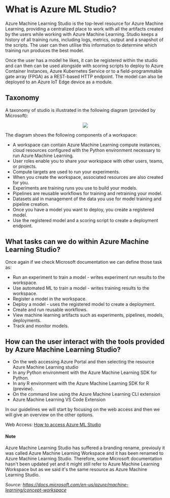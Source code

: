 # What is Azure ML Studio?

Azure Machine Learning Studio is the top-level resource for Azure Machine Learning, providing a centralized place to work with all the artifacts created by the users while working with Azure Machine Learning. 
Studio keeps a history of all training runs, including logs, metrics, output and a snapshot of the scripts. 
The user can then utilise this information to determine which training run produces the best model.

Once the user has a model he likes, it can be registered within the studio and can then can be used alongside with scoring scripts to deploy to Azure Container Instances, Azure Kubernetes Service or to a field-programmable gate array (FPGA) as a REST-based HTTP endpoint. The model can also be deployed to an Azure IoT Edge device as a module.

## Taxonomy
A taxonomy of studio is illustrated in the following diagram (provided by Microsoft):

<p align="center">
  <img src="https://github.com/felicity-borg/Getting-Started-On-Azure-ML/blob/main/Images/azure-machine-learning-taxonomy.png">
</p>

The diagram shows the following components of a workspace:

* A workspace can contain Azure Machine Learning compute instances, cloud resources configured with the Python environment necessary to run Azure Machine Learning.
* User roles enable you to share your workspace with other users, teams, or projects.
* Compute targets are used to run your experiments.
* When you create the workspace, associated resources are also created for you.
* Experiments are training runs you use to build your models.
* Pipelines are reusable workflows for training and retraining your model.
* Datasets aid in management of the data you use for model training and pipeline creation.
* Once you have a model you want to deploy, you create a registered model.
* Use the registered model and a scoring script to create a deployment endpoint.

## What tasks can we do within Azure Machine Learning Studio?

Once again if we check Microsoft documentation we can define those task as:

* Run an experiment to train a model - writes experiment run results to the workspace.
* Use automated ML to train a model - writes training results to the workspace.
* Register a model in the workspace.
* Deploy a model - uses the registered model to create a deployment.
* Create and run reusable workflows.
* View machine learning artifacts such as experiments, pipelines, models, deployments.
* Track and monitor models.

## How can the user interact with the tools provided by Azure Machine Learning Studio?

* On the web accessing Azure Portal and then selecting the resource Azure Machine Learning studio
* In any Python environment with the Azure Machine Learning SDK for Python.
* In any R environment with the Azure Machine Learning SDK for R (preview).
* On the command line using the Azure Machine Learning CLI extension
* Azure Machine Learning VS Code Extension

In our guidelines we will start by focusing on the web access and then we will give an overview on the other options.

Web Access: [How to access Azure ML Studio](https://github.com/felicity-borg/Getting-Started-On-Azure-ML/blob/main/Azure-ML-Studio.md)

#### Note
Azure Machine Learning Studio has suffered a branding rename, previouly it was called Azure Machine Learning Workspace and it has been renamed to Azure Machine Learning Studio. Therefore, some Microsoft documentation hasn't been updated yet and it might still refer to Azure Machine Learning Workspace but as we said it's the same resource as Azure Machine Learning Studio.




*Source: https://docs.microsoft.com/en-us/azure/machine-learning/concept-workspace*
